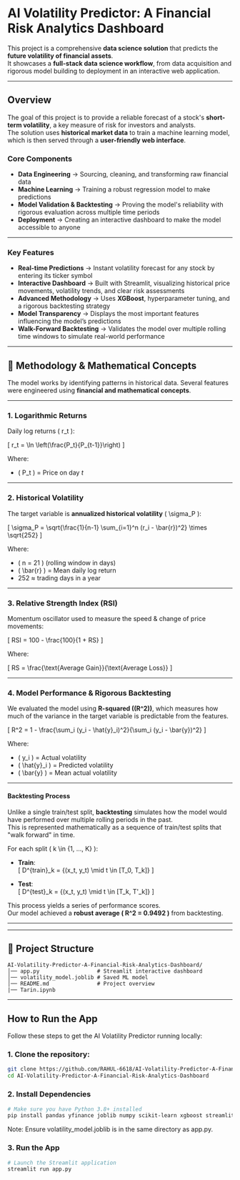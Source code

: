 # AI Volatility Predictor: A Financial Risk Analytics Dashboard

This project is a comprehensive **data science solution** that predicts the **future volatility of financial assets**.  
It showcases a **full-stack data science workflow**, from data acquisition and rigorous model building to deployment in an interactive web application.

---

##  Overview
The goal of this project is to provide a reliable forecast of a stock's **short-term volatility**, a key measure of risk for investors and analysts.  
The solution uses **historical market data** to train a machine learning model, which is then served through a **user-friendly web interface**.

###  Core Components
- **Data Engineering** → Sourcing, cleaning, and transforming raw financial data  
- **Machine Learning** → Training a robust regression model to make predictions  
- **Model Validation & Backtesting** → Proving the model's reliability with rigorous evaluation across multiple time periods  
- **Deployment** → Creating an interactive dashboard to make the model accessible to anyone  

---

###  Key Features
- **Real-time Predictions** → Instant volatility forecast for any stock by entering its ticker symbol  
- **Interactive Dashboard** → Built with Streamlit, visualizing historical price movements, volatility trends, and clear risk assessments  
- **Advanced Methodology** → Uses **XGBoost**, hyperparameter tuning, and a rigorous backtesting strategy  
- **Model Transparency** → Displays the most important features influencing the model’s predictions  
- **Walk-Forward Backtesting** → Validates the model over multiple rolling time windows to simulate real-world performance  
 

---


## 📐 Methodology & Mathematical Concepts

The model works by identifying patterns in historical data. Several features were engineered using **financial and mathematical concepts**.

---

### 1. Logarithmic Returns
Daily log returns \( r_t \):

\[
r_t = \ln \left(\frac{P_t}{P_{t-1}}\right)
\]

Where:  
- \( P_t \) = Price on day *t*

---

### 2. Historical Volatility
The target variable is **annualized historical volatility** \( \sigma_P \):

\[
\sigma_P = \sqrt{\frac{1}{n-1} \sum_{i=1}^n (r_i - \bar{r})^2} \times \sqrt{252}
\]

Where:  
- \( n = 21 \) (rolling window in days)  
- \( \bar{r} \) = Mean daily log return  
- 252 ≈ trading days in a year  

---

### 3. Relative Strength Index (RSI)
Momentum oscillator used to measure the speed & change of price movements:

\[
RSI = 100 - \frac{100}{1 + RS}
\]

Where:

\[
RS = \frac{\text{Average Gain}}{\text{Average Loss}}
\]

---

### 4. Model Performance & Rigorous Backtesting

We evaluated the model using **R-squared (\(R^2\))**, which measures how much of the variance in the target variable is predictable from the features.

\[
R^2 = 1 - \frac{\sum_i (y_i - \hat{y}_i)^2}{\sum_i (y_i - \bar{y})^2}
\]

Where:  
- \( y_i \) = Actual volatility  
- \( \hat{y}_i \) = Predicted volatility  
- \( \bar{y} \) = Mean actual volatility  

---

#### Backtesting Process
Unlike a single train/test split, **backtesting** simulates how the model would have performed over multiple rolling periods in the past.  
This is represented mathematically as a sequence of train/test splits that "walk forward" in time.

For each split \( k \in \{1, …, K\} \):

- **Train**:  
\[
D^{train}_k = \{(x_t, y_t) \mid t \in [T_0, T_k]\}
\]

- **Test**:  
\[
D^{test}_k = \{(x_t, y_t) \mid t \in [T_k, T'_k]\}
\]

This process yields a series of performance scores.  
Our model achieved a **robust average \( R^2 = 0.9492 \)** from backtesting.

---

---

## 📂 Project Structure

```text
AI-Volatility-Predictor-A-Financial-Risk-Analytics-Dashboard/
│── app.py                  # Streamlit interactive dashboard
│── volatility_model.joblib # Saved ML model
│── README.md               # Project overview
|── Tarin.ipynb
```

---

## How to Run the App

Follow these steps to get the AI Volatility Predictor running locally:
### 1. Clone the repository:

```bash
git clone https://github.com/RAHUL-6618/AI-Volatility-Predictor-A-Financial-Risk-Analytics-Dashboard.git
cd AI-Volatility-Predictor-A-Financial-Risk-Analytics-Dashboard
```
### 2. Install Dependencies
```bash
# Make sure you have Python 3.8+ installed
pip install pandas yfinance joblib numpy scikit-learn xgboost streamlit matplotlib seaborn
```

Note: Ensure volatility_model.joblib is in the same directory as app.py.
### 3. Run the App
```bash
# Launch the Streamlit application
streamlit run app.py
```
